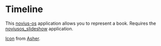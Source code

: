 Timeline
========

This [novius-os](https://github.com/novius-os/novius-os) application allows you to represent a book. Requires the [noviusos_slideshow](https://github.com/novius-os/noviusos_slideshow) application.

[Icon](http://findicons.com/icon/64618/book?width=16) from [Asher](http://kyo-tux.deviantart.com/).